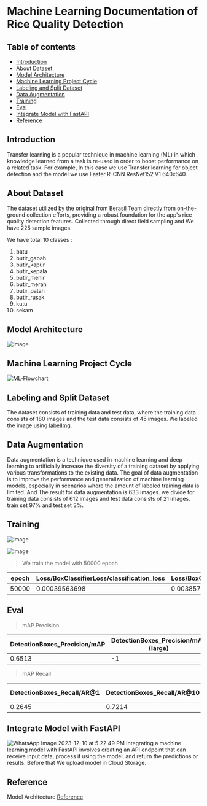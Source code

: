 # Machine Learning Documentation of Rice Quality Detection

## Table of contents
* [Introduction](#introduction)
* [About Dataset](#dataset)
* [Model Architecture](#model)
* [Machine Learning Project Cycle](#cycle)
* [Labeling and Split Dataset](#labeling)
* [Data Augmentation](#augmentation)
* [Training](#training)
* [Eval](#Eval)
* [Integrate Model with FastAPI](#fastapi)
* [Reference](#reference)

<a name="introduction"></a>
## Introduction
Transfer learning is a popular technique in machine learning (ML) in which knowledge learned from a task is re-used in order to boost performance on a related task. For example, In this case we use Transfer learning for object detection and the model we use Faster R-CNN ResNet152 V1 640x640.

<a name="dataset"></a>
## About Dataset
The dataset utilized by the original from [Berasil Team](https://www.kaggle.com/datasets/fadhelm/rice-dataset) directly from on-the-ground collection efforts, providing a robust foundation for the app's rice quality detection features. Collected through direct field sampling and We have 225 sample images.

We have total 10 classes :
1. batu
2. butir_gabah
3. butir_kapur
4. butir_kepala
5. butir_menir
6. butir_merah
7. butir_patah
8. butir_rusak
9. kutu
10. sekam

<a name="model"></a>
## Model Architecture
![image](https://github.com/zeroix07/ml-capstone/assets/120600614/6c7232fb-c6ad-4784-b748-6ac5033e17e9)

<a name="cycle"></a>
## Machine Learning Project Cycle
![ML-Flowchart](https://github.com/zeroix07/ml-capstone/assets/120600614/3a08fb44-6edf-4477-b755-cc3dbea08d23)

<a name="labeling"></a>
## Labeling and Split Dataset
The dataset consists of training data and test data, where the training data consists of 180 images and the test data consists of 45 images. We labeled the image using [labelImg](https://github.com/HumanSignal/labelImg).

<a name="augmentation"></a>
## Data Augmentation
Data augmentation is a technique used in machine learning and deep learning to artificially increase the diversity of a training dataset by applying various transformations to the existing data. The goal of data augmentation is to improve the performance and generalization of machine learning models, especially in scenarios where the amount of labeled training data is limited. And The result for data augmentation is 633 images. we divide for training data consists of 612 images and test data consists of 21 images. train set 97% and test set 3%.

<a name="training"></a>
## Training
![image](https://github.com/zeroix07/ml-capstone/assets/120600614/519289c3-4781-4139-949a-599bdc6d31ad)

![image](https://github.com/zeroix07/ml-capstone/assets/120600614/f2ccab31-ef64-4144-a261-c03e9837cefb)

> We train the model with 50000 epoch
>

| epoch | Loss/BoxClassifierLoss/classification_loss | Loss/BoxClassifierLoss/localization_loss | Loss/RPNLoss/localization_loss | Loss/RPNLoss/objectness_loss | Loss/regularization_loss | Loss/total_loss | learning_rate |
| --- | --- | --- | --- | --- | --- | --- | --- |
| 50000| 0.00039563698 | 0.0038573607 | 0.0004368036 | 0.00014826868 | 0.006825394 | 0.011663465 | 0.0 |

<a name="eval"></a>
## Eval
> mAP Precision
> 

| DetectionBoxes_Precision/mAP | DetectionBoxes_Precision/mAP (large) | DetectionBoxes_Precision/mAP (medium) | DetectionBoxes_Precision/mAP (small) | DetectionBoxes_Precision/mAP@.50IOU | DetectionBoxes_Precision/mAP@.75IOU |
| --- | --- | --- | --- | --- | --- |
| 0.6513 | -1 | 0.6664 | 0.624 | 0.9271 | 0.7772 |
> mAP Recall
>

| DetectionBoxes_Recall/AR@1 | DetectionBoxes_Recall/AR@10 | DetectionBoxes_Recall/AR@100 | DetectionBoxes_Recall/AR@100 (large) | DetectionBoxes_Recall/AR@100 (medium) | DetectionBoxes_Recall/AR@100 (small) |
| --- | --- | --- | --- | --- | --- |
| 0.2645 | 0.7214 | 0.7258 | -1 | 0.7544 | 0.7061 |

<a name="fastapi"></a>
## Integrate Model with FastAPI
![WhatsApp Image 2023-12-10 at 5 22 49 PM](https://github.com/zeroix07/ml-capstone/assets/120600614/9af04000-20ea-4730-8bbf-3969c8445156)
Integrating a machine learning model with FastAPI involves creating an API endpoint that can receive input data, process it using the model, and return the predictions or results. Before that We upload model in Cloud Storage.

<a name="reference"></a>
## Reference
Model Architecture [Reference](https://arxiv.org/pdf/1512.03385)

